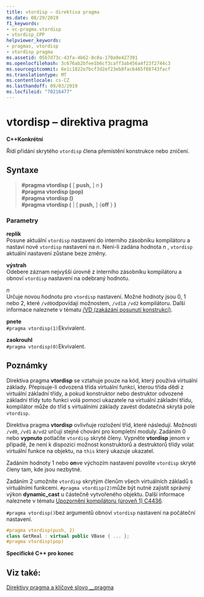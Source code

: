 ```yaml
---
title: vtordisp – direktiva pragma
ms.date: 08/29/2019
f1_keywords:
- vc-pragma.vtordisp
- vtordisp_CPP
helpviewer_keywords:
- pragmas, vtordisp
- vtordisp pragma
ms.assetid: 05b7d73c-43fa-4b62-8c8a-170a9e427391
ms.openlocfilehash: 3c676ab2bfee1b6cf3caff3ab456a4f23f2744c3
ms.sourcegitcommit: 6e1c1822e7bcf3d2ef23eb8fac6465f88743facf
ms.translationtype: MT
ms.contentlocale: cs-CZ
ms.lasthandoff: 09/03/2019
ms.locfileid: "70216477"
---
```

# <a name="vtordisp-pragma"></a>vtordisp – direktiva pragma

**C++Konkrétní**

Řídí přidání skrytého `vtordisp` člena přemístění konstrukce nebo zničení.

## <a name="syntax"></a>Syntaxe

> **#pragma vtordisp (** [ **push,** ] *n* **)** \
> **#pragma vtordisp (pop)** \
> **#pragma vtordisp ()** \
> **#pragma vtordisp (**  | [ **push,** ] {**off** } **)**

### <a name="parameters"></a>Parametry

**replik**\
Posune aktuální `vtordisp` nastavení do interního zásobníku kompilátoru a nastaví nové `vtordisp` nastavení na *n*.  Není-li zadána hodnota *n* , `vtordisp` aktuální nastavení zůstane beze změny.

**výstrah**\
Odebere záznam nejvyšší úrovně z interního zásobníku kompilátoru a obnoví `vtordisp` nastavení na odebraný hodnotu.

*n*\
Určuje novou hodnotu pro `vtordisp` nastavení. Možné hodnoty jsou 0, 1 nebo 2, které `/vd0`odpovídají možnostem, `/vd1`a `/vd2` kompilátoru. Další informace naleznete v tématu [/VD (zakázání posunutí konstrukcí)](../build/reference/vd-disable-construction-displacements.md).

**pnete**\
`#pragma vtordisp(1)`Ekvivalent.

**zaokrouhl**\
`#pragma vtordisp(0)`Ekvivalent.

## <a name="remarks"></a>Poznámky

Direktiva pragma **vtordisp** se vztahuje pouze na kód, který používá virtuální základy. Přepisuje-li odvozená třída virtuální funkci, kterou třída dědí z virtuální základní třídy, a pokud konstruktor nebo destruktor odvozené základní třídy tuto funkci volá pomocí ukazatele na virtuální základní třídu, kompilátor může do tříd s virtuálními základy zavést dodatečná skrytá pole `vtordisp`.

Direktiva pragma **vtordisp** ovlivňuje rozložení tříd, které následují. Možnosti `/vd0`, `/vd1` a`/vd2` určují stejné chování pro kompletní moduly. Zadáním 0 nebo **vypnuto** potlačíte `vtordisp` skryté členy. Vypněte **vtordisp** jenom v případě, že není k dispozici možnost konstruktorů a destruktorů třídy volat virtuální funkce na objektu, na `this` který ukazuje ukazatel.

Zadáním hodnoty 1 nebo **on**ve výchozím nastavení povolíte `vtordisp` skryté členy tam, kde jsou nezbytné.

Zadáním 2 umožníte `vtordisp` skrytým členům všech virtuálních základů s virtuálními funkcemi.  `#pragma vtordisp(2)`může být nutné zajistit správný výkon **dynamic_cast** u částečně vytvořeného objektu. Další informace naleznete v tématu [Upozornění kompilátoru (úroveň 1) C4436](../error-messages/compiler-warnings/compiler-warning-level-1-c4436.md).

`#pragma vtordisp()`bez argumentů obnoví `vtordisp` nastavení na počáteční nastavení.

```cpp
#pragma vtordisp(push, 2)
class GetReal : virtual public VBase { ... };
#pragma vtordisp(pop)
```

**Specifické C++ pro konec**

## <a name="see-also"></a>Viz také:

[Direktivy pragma a klíčové slovo __pragma](../preprocessor/pragma-directives-and-the-pragma-keyword.md)
